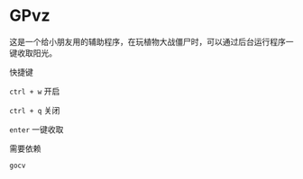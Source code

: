 # GPvz

这是一个给小朋友用的辅助程序，在玩植物大战僵尸时，可以通过后台运行程序一键收取阳光。

快捷键

`ctrl + w` 开启

`ctrl + q` 关闭

`enter` 一键收取


需要依赖

`gocv`
